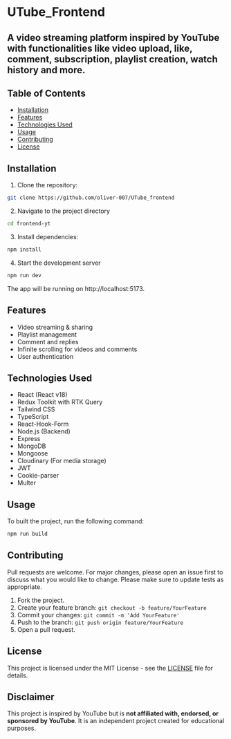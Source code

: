 # UTube_Frontend

## A video streaming platform inspired by YouTube with functionalities like video upload, like, comment, subscription, playlist creation, watch history and more.

## Table of Contents

- [Installation](#installation)
- [Features](#features)
- [Technologies Used](#technologies-used)
- [Usage](#usage)
- [Contributing](#contributing)
- [License](#license)

## Installation

1. Clone the repository:

```bash
git clone https://github.com/oliver-007/UTube_frontend
```

2. Navigate to the project directory

```bash
cd frontend-yt
```

3. Install dependencies:

```bash
npm install
```

4. Start the development server

```bash
npm run dev
```

The app will be running on http://localhost:5173.

## Features

- Video streaming & sharing
- Playlist management
- Comment and replies
- Infinite scrolling for videos and comments
- User authentication

## Technologies Used

- React (React v18)
- Redux Toolkit with RTK Query
- Tailwind CSS
- TypeScript
- React-Hook-Form
- Node.js (Backend)
- Express
- MongoDB
- Mongoose
- Cloudinary (For media storage)
- JWT
- Cookie-parser
- Multer

## Usage

To built the project, run the following command:

```bash
npm run build
```

## Contributing

Pull requests are welcome. For major changes, please open an issue first to discuss what you would like to change. Please make sure to update tests as appropriate.

1. Fork the project.
2. Create your feature branch: `git checkout -b feature/YourFeature`
3. Commit your changes: `git commit -m 'Add YourFeature'`
4. Push to the branch: `git push origin feature/YourFeature`
5. Open a pull request.

## License

This project is licensed under the MIT License - see the [LICENSE](LICENSE) file for details.

## Disclaimer

This project is inspired by YouTube but is **not affiliated with, endorsed, or sponsored by YouTube**. It is an independent project created for educational purposes.
